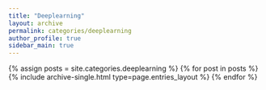 ```yaml
---
title: "Deeplearning"
layout: archive
permalink: categories/deeplearning
author_profile: true
sidebar_main: true
---
```


{% assign posts = site.categories.deeplearning %}
{% for post in posts %} {% include archive-single.html type=page.entries_layout %} {% endfor %}